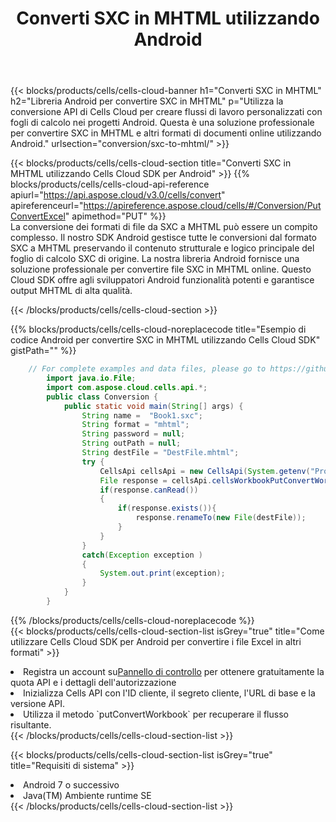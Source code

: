 ﻿---
title:  Converti SXC in MHTML utilizzando Android
description:  Utilizzando Aspose.Cells Cloud SDK per Android per convertire un file in formato SXC in un file in formato MHTML.
kwords: Excel, Convert SXC to MHTML, REST, Android
howto: How to convert SXC to MHTML using Aspose.Cells Cloud Android library.
---
{{< blocks/products/cells/cells-cloud-banner h1="Converti SXC in MHTML" h2="Libreria Android per convertire SXC in MHTML" p="Utilizza la conversione API di Cells Cloud per creare flussi di lavoro personalizzati con fogli di calcolo nei progetti Android. Questa è una soluzione professionale per convertire SXC in MHTML e altri formati di documenti online utilizzando Android." urlsection="conversion/sxc-to-mhtml/" >}}

{{< blocks/products/cells/cells-cloud-section title="Converti SXC in MHTML utilizzando Cells Cloud SDK per Android" >}}
{{% blocks/products/cells/cells-cloud-api-reference apiurl="https://api.aspose.cloud/v3.0/cells/convert" apireferenceurl="https://apireference.aspose.cloud/cells/#/Conversion/PutConvertExcel" apimethod="PUT" %}}
<br/>
La conversione dei formati di file da SXC a MHTML può essere un compito complesso. Il nostro SDK Android gestisce tutte le conversioni dal formato SXC a MHTML preservando il contenuto strutturale e logico principale del foglio di calcolo SXC di origine. La nostra libreria Android fornisce una soluzione professionale per convertire file SXC in MHTML online. Questo Cloud SDK offre agli sviluppatori Android funzionalità potenti e garantisce output MHTML di alta qualità.

{{< /blocks/products/cells/cells-cloud-section >}}

{{% blocks/products/cells/cells-cloud-noreplacecode title="Esempio di codice Android per convertire SXC in MHTML utilizzando Cells Cloud SDK" gistPath="" %}}
 
```java
    // For complete examples and data files, please go to https://github.com/aspose-cells-cloud/aspose-cells-cloud-android/
        import java.io.File;
        import com.aspose.cloud.cells.api.*;
        public class Conversion {
            public static void main(String[] args) {
                String name =  "Book1.sxc";
                String format = "mhtml";
                String password = null;
                String outPath = null;
                String destFile = "DestFile.mhtml";
                try {
                    CellsApi cellsApi = new CellsApi(System.getenv("ProductClientId"), System.getenv("ProductClientSecret"));
                    File response = cellsApi.cellsWorkbookPutConvertWorkbook(new File(name), format, password, outPath, null,null);            
                    if(response.canRead())
                    {
                        if(response.exists()){
                            response.renameTo(new File(destFile));
                        }                
                    }
                }
                catch(Exception exception )
                {
                    System.out.print(exception);
                }
            }
        }
```
 
{{% /blocks/products/cells/cells-cloud-noreplacecode %}}
<br/>
{{< blocks/products/cells/cells-cloud-section-list isGrey="true" title="Come utilizzare Cells Cloud SDK per Android per convertire i file Excel in altri formati" >}}
<li> Registra un account su<a href="https://dashboard.aspose.cloud/">Pannello di controllo</a> per ottenere gratuitamente la quota API e i dettagli dell'autorizzazione</li>
<li>Inizializza Cells API con l'ID cliente, il segreto cliente, l'URL di base e la versione API.</li>
<li>Utilizza il metodo `putConvertWorkbook` per recuperare il flusso risultante.</li>
{{< /blocks/products/cells/cells-cloud-section-list >}}

{{< blocks/products/cells/cells-cloud-section-list isGrey="true" title="Requisiti di sistema" >}}
<li>Android 7 o successivo</li>
<li>Java(TM) Ambiente runtime SE</li>
{{< /blocks/products/cells/cells-cloud-section-list >}}
